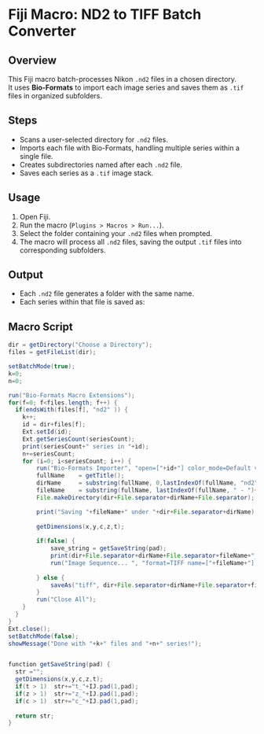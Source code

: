 # Fiji Macro: ND2 to TIFF Batch Converter  

## Overview  
This Fiji macro batch-processes Nikon `.nd2` files in a chosen directory.  
It uses **Bio-Formats** to import each image series and saves them as `.tif` files in organized subfolders.  

## Steps  
- Scans a user-selected directory for `.nd2` files.  
- Imports each file with Bio-Formats, handling multiple series within a single file.  
- Creates subdirectories named after each `.nd2` file.  
- Saves each series as a `.tif` image stack.  

## Usage  
1. Open Fiji.  
2. Run the macro (`Plugins > Macros > Run...`).  
3. Select the folder containing your `.nd2` files when prompted.  
4. The macro will process all `.nd2` files, saving the output `.tif` files into corresponding subfolders.  

## Output  
- Each `.nd2` file generates a folder with the same name.  
- Each series within that file is saved as:  

## Macro Script  

```java
dir = getDirectory("Choose a Directory");
files = getFileList(dir);

setBatchMode(true);
k=0;
n=0;

run("Bio-Formats Macro Extensions");
for(f=0; f<files.length; f++) {
  if(endsWith(files[f], "nd2" )) {
  	k++;
  	id = dir+files[f];
  	Ext.setId(id);
  	Ext.getSeriesCount(seriesCount);
  	print(seriesCount+" series in "+id);
  	n+=seriesCount;
  	for (i=0; i<seriesCount; i++) {
  		run("Bio-Formats Importer", "open=["+id+"] color_mode=Default view=Hyperstack stack_order=XYCZT series_"+(i+1));
  		fullName	= getTitle();
  		dirName 	= substring(fullName, 0,lastIndexOf(fullName, "nd2"));
  		fileName 	= substring(fullName, lastIndexOf(fullName, " - ")+3, lengthOf(fullName));
  		File.makeDirectory(dir+File.separator+dirName+File.separator);

  		print("Saving "+fileName+" under "+dir+File.separator+dirName);
  		
  		getDimensions(x,y,c,z,t);
  		
  		if(false) {
  			save_string = getSaveString(pad);
  			print(dir+File.separator+dirName+File.separator+fileName+"_"+save_string+".tif");
  			run("Image Sequence... ", "format=TIFF name=["+fileName+"] digits="+pad+" save=["+dir+File.separator+dirName+File.separator+"]");
  			
  		} else {
  			saveAs("tiff", dir+File.separator+dirName+File.separator+fileName+"_"+(i+1)+".tif");
  		}
  		run("Close All");
  	}
  }
}
Ext.close();
setBatchMode(false);
showMessage("Done with "+k+" files and "+n+" series!");


function getSaveString(pad) {
  str ="";
  getDimensions(x,y,c,z,t);
  if(t > 1)  str+="t_"+IJ.pad(1,pad);
  if(z > 1)  str+="z_"+IJ.pad(1,pad);
  if(c > 1)  str+="c_"+IJ.pad(1,pad);
  
  return str;
}
